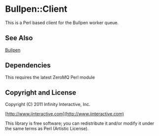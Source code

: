 # Bullpen::Client

This is a Perl based client for the Bullpen worker queue.

## See Also

[Bullpen](https://github.com/stevan/Bullpen)

## Dependencies

This requires the latest ZeroMQ Perl module

## Copyright and License

Copyright (C) 2011 Infinity Interactive, Inc.

[http://www.iinteractive.com](http://www.iinteractive.com)

This library is free software; you can redistribute it and/or modify
it under the same terms as Perl (Artistic License).
